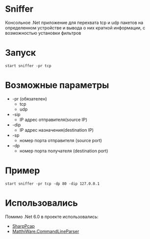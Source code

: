 # Sniffer

Консольное .Net приложение для перехвата tcp и udp пакетов на определенном устройстве и вывода о них краткой информации, c возможностью установки фильтров

# Запуск
    start sniffer -pr tcp
# Возможные параметры
* -pr  (обязателен)
  * tcp
  * udp
* -sip
  * IP адрес отправителя(source IP)
* -dip
  * IP адрес назначения(destination IP)
* -sp
  * номер порта отправителя (source port)
* -dp
  * номер порта получателя (destination port)
# Пример
    start sniffer -pr tcp -dp 80 -dip 127.0.0.1

# Использовались
Помимо .Net 6.0 в проекте использовались: 
- [SharpPcap](https://github.com/dotpcap/sharppcap)
- [MatthiWare.CommandLineParser](https://github.com/MatthiWare/CommandLineParser.Core)






